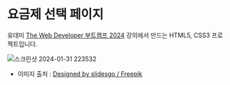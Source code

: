 # 요금제 선택 페이지

유데미 <a href="https://www.udemy.com/share/105ALW3@mxNfslFAyGvtkPJi2ONGP5UUW6t6GxA8_ZNlQdhu45jaUZWhQ9PDTWQkP14P-2zNsA==/">The Web Developer 부트캠프 2024</a> 강의에서 만드는 HTML5, CSS3 프로젝트입니다.

![스크린샷 2024-01-31 223532](https://github.com/immarylim/price-table/assets/158232463/a6a8e67a-ba9e-4579-9f9c-19b4cab0d6a6)

* 이미지 출처 : <a href="http://www.freepik.com">Designed by slidesgo / Freepik</a>
